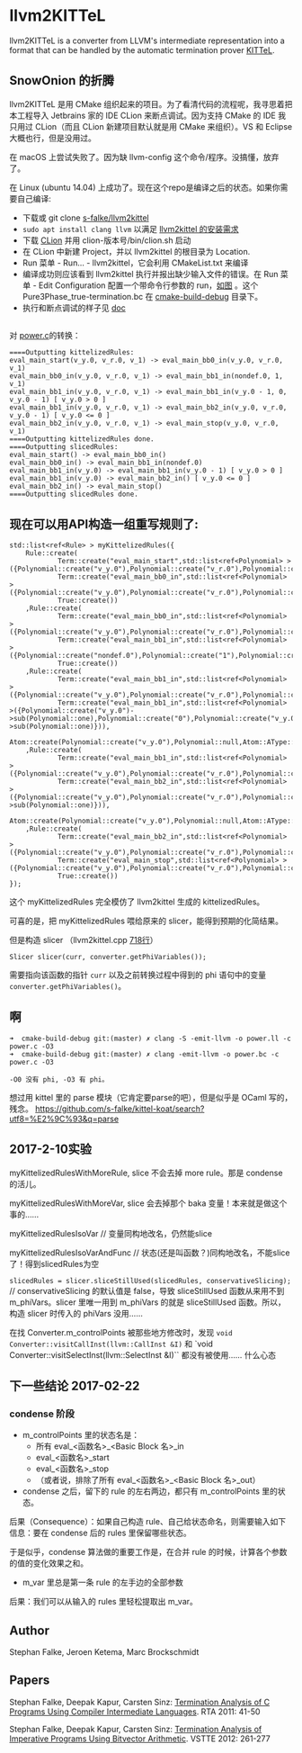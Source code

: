 # llvm2KITTeL

llvm2KITTeL is a converter from LLVM's intermediate representation
into a format that can be handled by the automatic termination prover
[KITTeL](https://github.com/s-falke/kittel-koat).

## SnowOnion 的折腾

llvm2KITTeL 是用 CMake 组织起来的项目。为了看清代码的流程呢，我寻思着把本工程导入 Jetbrains 家的 IDE CLion 来断点调试。因为支持 CMake 的 IDE 我只用过 CLion（而且 CLion 新建项目默认就是用 CMake 来组织）。VS 和 Eclipse 大概也行，但是没用过。

在 macOS 上尝试失败了。因为缺 llvm-config 这个命令/程序。没搞懂，放弃了。

在 Linux (ubuntu 14.04) 上成功了。现在这个repo是编译之后的状态。如果你需要自己编译:

+ 下载或 git clone [s-falke/llvm2kittel](https://github.com/s-falke/llvm2kittel)
+ `sudo apt install clang llvm` 以满足 [llvm2kittel 的安装需求](INSTALL)
+ 下载 [CLion](https://www.jetbrains.com/clion/download/#section=linux-version) 并用 clion-版本号/bin/clion.sh 启动
+ 在 CLion 中新建 Project，并以 llvm2kittel 的根目录为 Location.
+ Run 菜单 - Run... - llvm2kittel，它会利用 CMakeList.txt 来编译
+ 编译成功则应该看到 llvm2kittel 执行并报出缺少输入文件的错误。在 Run 菜单 - Edit Configuration 配置一个带命令行参数的 run，[如图](doc/Pure3Phase_true-termination.bc.png) 。这个 Pure3Phase_true-termination.bc 在 [cmake-build-debug](cmake-build-debug) 目录下。
+ 执行和断点调试的样子见 [doc](doc)

##
对 [power.c](cmake-build-debug/power.c)的转换：

```
====Outputting kittelizedRules:
eval_main_start(v_y.0, v_r.0, v_1) -> eval_main_bb0_in(v_y.0, v_r.0, v_1)
eval_main_bb0_in(v_y.0, v_r.0, v_1) -> eval_main_bb1_in(nondef.0, 1, v_1)
eval_main_bb1_in(v_y.0, v_r.0, v_1) -> eval_main_bb1_in(v_y.0 - 1, 0, v_y.0 - 1) [ v_y.0 > 0 ]
eval_main_bb1_in(v_y.0, v_r.0, v_1) -> eval_main_bb2_in(v_y.0, v_r.0, v_y.0 - 1) [ v_y.0 <= 0 ]
eval_main_bb2_in(v_y.0, v_r.0, v_1) -> eval_main_stop(v_y.0, v_r.0, v_1)
====Outputting kittelizedRules done.
====Outputting slicedRules:
eval_main_start() -> eval_main_bb0_in()
eval_main_bb0_in() -> eval_main_bb1_in(nondef.0)
eval_main_bb1_in(v_y.0) -> eval_main_bb1_in(v_y.0 - 1) [ v_y.0 > 0 ]
eval_main_bb1_in(v_y.0) -> eval_main_bb2_in() [ v_y.0 <= 0 ]
eval_main_bb2_in() -> eval_main_stop()
====Outputting slicedRules done.
```

## 现在可以用API构造一组重写规则了:
```
std::list<ref<Rule> > myKittelizedRules({
    Rule::create(
            Term::create("eval_main_start",std::list<ref<Polynomial> >({Polynomial::create("v_y.0"),Polynomial::create("v_r.0"),Polynomial::create("v_1")})),
            Term::create("eval_main_bb0_in",std::list<ref<Polynomial> >({Polynomial::create("v_y.0"),Polynomial::create("v_r.0"),Polynomial::create("v_1")})),
            True::create())
    ,Rule::create(
            Term::create("eval_main_bb0_in",std::list<ref<Polynomial> >({Polynomial::create("v_y.0"),Polynomial::create("v_r.0"),Polynomial::create("v_1")})),
            Term::create("eval_main_bb1_in",std::list<ref<Polynomial> >({Polynomial::create("nondef.0"),Polynomial::create("1"),Polynomial::create("v_1")})),
            True::create())
    ,Rule::create(
            Term::create("eval_main_bb1_in",std::list<ref<Polynomial> >({Polynomial::create("v_y.0"),Polynomial::create("v_r.0"),Polynomial::create("v_1")})),
            Term::create("eval_main_bb1_in",std::list<ref<Polynomial> >({Polynomial::create("v_y.0")->sub(Polynomial::one),Polynomial::create("0"),Polynomial::create("v_y.0")->sub(Polynomial::one)})),
            Atom::create(Polynomial::create("v_y.0"),Polynomial::null,Atom::AType::Gtr))
    ,Rule::create(
            Term::create("eval_main_bb1_in",std::list<ref<Polynomial> >({Polynomial::create("v_y.0"),Polynomial::create("v_r.0"),Polynomial::create("v_1")})),
            Term::create("eval_main_bb2_in",std::list<ref<Polynomial> >({Polynomial::create("v_y.0"),Polynomial::create("v_r.0"),Polynomial::create("v_y.0")->sub(Polynomial::one)})),
            Atom::create(Polynomial::create("v_y.0"),Polynomial::null,Atom::AType::Leq))
    ,Rule::create(
            Term::create("eval_main_bb2_in",std::list<ref<Polynomial> >({Polynomial::create("v_y.0"),Polynomial::create("v_r.0"),Polynomial::create("v_1")})),
            Term::create("eval_main_stop",std::list<ref<Polynomial> >({Polynomial::create("v_y.0"),Polynomial::create("v_r.0"),Polynomial::create("v_1")})),
            True::create())
});
```

这个 myKittelizedRules 完全模仿了 llvm2kittel 生成的 kittelizedRules。

可喜的是，把 myKittelizedRules 喂给原来的 slicer，能得到预期的化简结果。

但是构造 slicer （llvm2kittel.cpp [718行](https://github.com/SnowOnion/llvm2kittel-proj/blob/d2a5c9eeb9b93f14c1c6d4ea2080518a50a665e6/tools/llvm2kittel.cpp#L718)）
```
Slicer slicer(curr, converter.getPhiVariables());
```
需要指向该函数的指针 `curr` 以及之前转换过程中得到的 phi 语句中的变量 `converter.getPhiVariables()`。

## 啊

```
➜  cmake-build-debug git:(master) ✗ clang -S -emit-llvm -o power.ll -c power.c -O3
➜  cmake-build-debug git:(master) ✗ clang -emit-llvm -o power.bc -c power.c -O3

-O0 没有 phi, -O3 有 phi。

```

想过用 kittel 里的 parse 模块（它肯定要parse的吧），但是似乎是 OCaml 写的，残念。 https://github.com/s-falke/kittel-koat/search?utf8=%E2%9C%93&q=parse

## 2017-2-10实验

myKittelizedRulesWithMoreRule, slice 不会去掉 more rule。那是 condense 的活儿。

myKittelizedRulesWithMoreVar, slice 会去掉那个 baka 变量！本来就是做这个事的……

myKittelizedRulesIsoVar // 变量同构地改名，仍然能slice

myKittelizedRulesIsoVarAndFunc // 状态(还是叫函数？)同构地改名，不能slice了！得到slicedRules为空

`slicedRules = slicer.sliceStillUsed(slicedRules, conservativeSlicing);` // conservativeSlicing 的默认值是 false，导致 sliceStillUsed 函数从来用不到 m_phiVars。slicer 里唯一用到 m_phiVars 的就是 sliceStillUsed 函数。所以，构造 slicer 时传入的 phiVars 没用……

在找 Converter.m_controlPoints 被那些地方修改时，发现
`void Converter::visitCallInst(llvm::CallInst &I)`
和
`void Converter::visitSelectInst(llvm::SelectInst &I)``
都没有被使用…… 什么心态

## 下一些结论 2017-02-22

### condense 阶段
+ m_controlPoints 里的状态名是：
    + 所有 eval_<函数名>_<Basic Block 名>_in
    + eval_<函数名>_start
    + eval_<函数名>_stop
    + （或者说，排除了所有 eval_<函数名>_<Basic Block 名>_out）
+ condense 之后，留下的 rule 的左右两边，都只有 m_controlPoints 里的状态。

后果（Consequence）：如果自己构造 rule、自己给状态命名，则需要输入如下信息：要在 condense 后的 rules 里保留哪些状态。

于是似乎，condense 算法做的重要工作是，在合并 rule 的时候，计算各个参数的值的变化效果之和。

+ m_var 里总是第一条 rule 的左手边的全部参数

后果：我们可以从输入的 rules 里轻松提取出 m_var。

## Author

Stephan Falke, Jeroen Ketema, Marc Brockschmidt

## Papers

Stephan Falke, Deepak Kapur, Carsten Sinz:
[Termination Analysis of C Programs Using Compiler Intermediate Languages](http://dx.doi.org/10.4230/LIPIcs.RTA.2011.41).
RTA 2011: 41-50

Stephan Falke, Deepak Kapur, Carsten Sinz:
[Termination Analysis of Imperative Programs Using Bitvector Arithmetic](http://dx.doi.org/10.1007/978-3-642-27705-4_21).
VSTTE 2012: 261-277
